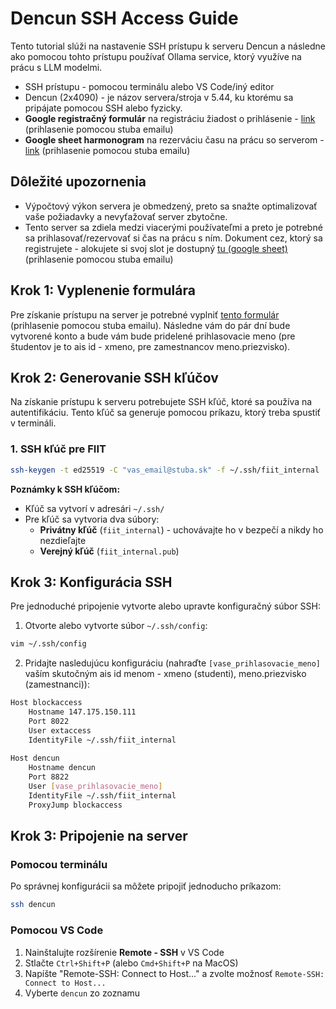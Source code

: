 # Dencun SSH Access Guide

Tento tutorial slúži na nastavenie SSH prístupu k serveru Dencun a následne ako pomocou tohto prístupu používať Ollama service, ktorý využíve na prácu s LLM modelmi.

- SSH prístupu - pomocou terminálu alebo VS Code/iný editor
- Dencun (2x4090) - je názov servera/stroja v 5.44, ku ktorému sa pripájate pomocou SSH alebo fyzicky.
- **Google registračný formulár** na registráciu žiadost o prihlásenie - [link](https://forms.gle/B8Va3AofQr9eNjmq6) (prihlasenie pomocou stuba emailu)
- **Google sheet harmonogram** na rezerváciu času na prácu so serverom - [link](https://docs.google.com/spreadsheets/d/1_PIisa2bJGXeLBm-xElSUzh8ZaSH8xGJC_7-IR2kZgY/edit) (prihlasenie pomocou stuba emailu)

## Dôležité upozornenia

- Výpočtový výkon servera je obmedzený, preto sa snažte optimalizovať vaše požiadavky a nevyťažovať server zbytočne.
- Tento server sa zdiela medzi viacerými používateľmi a preto je potrebné sa prihlasovať/rezervovať si čas na prácu s ním. Dokument cez, ktorý sa registrujete - alokujete si svoj slot je dostupný [tu (google sheet)](https://docs.google.com/spreadsheets/d/1_PIisa2bJGXeLBm-xElSUzh8ZaSH8xGJC_7-IR2kZgY/edit) (prihlasenie pomocou stuba emailu)

## Krok 1: Vyplenenie formulára

Pre získanie prístupu na server je potrebné vyplniť [tento formulár](https://forms.gle/B8Va3AofQr9eNjmq6) (prihlasenie pomocou stuba emailu). Následne vám do pár dní bude vytvorené konto a bude vám bude pridelené prihlasovacie meno (pre študentov je to ais id - xmeno, pre zamestnancov meno.priezvisko).

## Krok 2: Generovanie SSH kľúčov

Na získanie prístupu k serveru potrebujete SSH kľúč, ktoré sa používa na autentifikáciu. Tento kľúč sa generuje pomocou príkazu, ktorý treba spustiť v termináli.

### 1. SSH kľúč pre FIIT
```bash
ssh-keygen -t ed25519 -C "vas_email@stuba.sk" -f ~/.ssh/fiit_internal
```


**Poznámky k SSH kľúčom:**
- Kľúč sa vytvorí v adresári `~/.ssh/`
- Pre kľúč sa vytvoria dva súbory:
  - **Privátny kľúč** (`fiit_internal`) - uchovávajte ho v bezpečí a nikdy ho nezdieľajte
  - **Verejný kľúč** (`fiit_internal.pub`)

## Krok 3: Konfigurácia SSH

Pre jednoduché pripojenie vytvorte alebo upravte konfiguračný súbor SSH:

1. Otvorte alebo vytvorte súbor `~/.ssh/config`:
```bash
vim ~/.ssh/config
```

2. Pridajte nasledujúcu konfiguráciu (nahraďte `[vase_prihlasovacie_meno]` vaším skutočným ais id menom - xmeno (studenti), meno.priezvisko (zamestnanci)):

```bash
Host blockaccess
    Hostname 147.175.150.111
    Port 8022
    User extaccess
    IdentityFile ~/.ssh/fiit_internal
 
Host dencun
    Hostname dencun
    Port 8822
    User [vase_prihlasovacie_meno]
    IdentityFile ~/.ssh/fiit_internal
    ProxyJump blockaccess
```

## Krok 3: Pripojenie na server

### Pomocou terminálu
Po správnej konfigurácii sa môžete pripojiť jednoducho príkazom:
```bash
ssh dencun
```

### Pomocou VS Code
1. Nainštalujte rozšírenie **Remote - SSH** v VS Code
2. Stlačte `Ctrl+Shift+P` (alebo `Cmd+Shift+P` na MacOS)
3. Napíšte "Remote-SSH: Connect to Host..." a zvolte možnosť `Remote-SSH: Connect to Host...`
4. Vyberte `dencun` zo zoznamu
